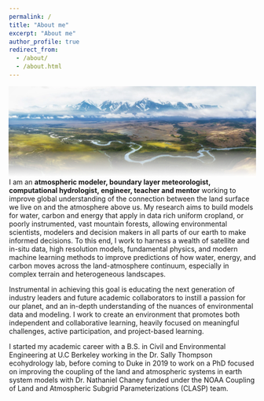 ```yaml
---
permalink: /
title: "About me"
excerpt: "About me"
author_profile: true
redirect_from: 
  - /about/
  - /about.html
---
```


<img src="../files/het_banner_fade.webp" alt="Image showing a heterogeneous landscape with rivers, forest, grassland, marsh, and mountains with shallow and deep clouds" style="float:right;max-width:100%;height:auto;padding:1px;"/>

I am an **atmospheric modeler, boundary layer meteorologist, computational hydrologist, engineer, teacher and mentor** working to improve global understanding of the connection between the land surface we live on and the atmosphere above us. My research aims to build models for water, carbon and energy that apply in data rich uniform cropland, or poorly instrumented, vast mountain forests, allowing environmental scientists, modelers and decision makers in all parts of our earth to make informed decisions. To this end, I work to harness a wealth of satellite and in-situ data, high resolution models, fundamental physics, and modern machine learning methods to improve predictions of how water, energy, and carbon moves across the land-atmosphere continuum, especially in complex terrain and heterogeneous landscapes. 

Instrumental in achieving this goal is educating the next generation of industry leaders and future academic collaborators to instill a passion for our planet, and an in-depth understanding of the nuances of environmental data and modeling.  I work to create an environment that promotes both independent and collaborative learning, heavily focused on meaningful challenges, active participation, and project-based learning.

I started my academic career with a B.S. in Civil and Environmental Engineering at U.C Berkeley working in the Dr. Sally Thompson ecohydrology lab, before coming to Duke in 2019 to work on a PhD focused on improving the coupling of the land and atmospheric systems in earth system models with Dr. Nathaniel Chaney funded under the NOAA Coupling of Land and Atmospheric Subgrid Parameterizations (CLASP) team.

